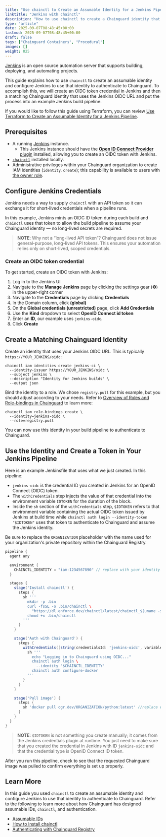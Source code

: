 ```yaml
---
title: "Use chainctl to Create an Assumable Identity for a Jenkins Pipeline"
linktitle: "Jenkins with chainctl"
description: "How to use chainctl to create a Chainguard identity that can be assumed by a Jenkins Pipeline."
type: "article"
date: 2025-09-07T08:48:45+00:00
lastmod: 2025-09-07T08:48:45+00:00
draft: false
tags: ["Chainguard Containers", "Procedural"]
images: []
weight: 025
---
```


[Jenkins](https://www.jenkins.io/) is an open source automation server that supports building, deploying, and automating projects.

This guide explains how to use `chainctl` to create an assumable identity and configure Jenkins to use that identity to authenticate to Chainguard. To accomplish this, we will create an OIDC token credential in Jenkins and then a matching Chainguard identity that uses the Jenkins OIDC URL and put the process into an example Jenkins build pipeline.

If you would like to follow this guide using Terraform, you can review [Use Terraform to Create an Assumable Identity for a Jenkins Pipeline](/chainguard/administration/assumable-ids/identity-examples/jenkins-terraform/).


## Prerequisites

- A running [Jenkins](https://www.jenkins.io/doc/pipeline/tour/getting-started/) instance.
    - This Jenkins instance should have the [**Open ID Connect Provider** plugin](https://plugins.jenkins.io/oidc-provider/) installed, allowing you to create an OIDC token with Jenkins.
- [`chainctl`](https://edu.chainguard.dev/chainguard/chainctl-usage/how-to-install-chainctl/) installed locally.
- Administrative privileges within your Chainguard organization to create IAM identities (`identity.create`); this capability is available to users with [the owner role](https://edu.chainguard.dev/chainguard/administration/iam-organizations/roles-role-bindings/capabilities-reference/#chainguard-role-capabilities).


## Configure Jenkins Credentials

Jenkins needs a way to supply `chainctl` with an API token so it can exchange it for short-lived credentials when a pipeline runs.

In this example, Jenkins mints an OIDC ID token during each build and `chainctl` uses that token to allow the build pipeline to assume your Chainguard identity — no long-lived secrets are required.

> **NOTE**: Why not a “long-lived API token”? Chainguard does not issue general-purpose, long-lived API tokens. This ensures your automation relies only on short-lived, scoped credentials.


### Create an OIDC token credential

To get started, create an OIDC token with Jenkins:

1. Log in to the Jenkins UI
2. Navigate to the **Manage Jenkins** page by clicking the settings gear (**⚙**) in the upper-right corner
3. Navigate to the **Credentials** page by clicking **Credentials**
4. In the Domain column, click **(global)**
5. On the **Global credentials (unrestricted)** page, click **Add Credentials**
6. Use the **Kind** dropdown to select **OpenID Connect id token**
7. Enter an **ID**, our example uses `jenkins-oidc`.
8. Click **Create**


## Create a Matching Chainguard Identity

Create an identity that uses your Jenkins OIDC URL. This is typically `https://YOUR_JENKINS/oidc`:

```shell
chainctl iam identities create jenkins-ci \
  --identity-issuer https://YOUR_JENKINS/oidc \
  --subject jenkins \
  --description "Identity for Jenkins builds" \
  --output json
```

Bind the identity to a role. We chose `registry.pull` for this example, but you should adjust according to your needs. Refer to [Overview of Roles and Role-bindings in Chainguard](https://edu.chainguard.dev/chainguard/administration/iam-organizations/roles-role-bindings/roles-role-bindings/) to learn more:

```shell
chainctl iam role-bindings create \
  --identity=jenkins-oidc \
  --role=registry.pull
```

You can now use this identity in your build pipeline to authenticate to Chainguard.


## Use the Identity and Create a Token in Your Jenkins Pipeline

Here is an example Jenkinsfile that uses what we just created. In this pipeline:

- `jenkins-oidc` is the credential ID you created in Jenkins for an OpenID Connect (OIDC) token.
- The `withCredentials` step injects the value of that credential into the environment variable `IDTOKEN` for the duration of the block.
- Inside the `sh` section of the `withCredentials` step, `$IDTOKEN` refers to that environment variable containing the actual OIDC token issued by Jenkins at build time while `chainctl auth login --identity-token "$IDTOKEN"` uses that token to authenticate to Chainguard and assume the Jenkins identity.

Be sure to replace the `ORGANIZATION` placeholder with the name used for your organization's private repository within the Chainguard Registry.


```groovy
pipeline {
  agent any

  environment {
    CHAINCTL_IDENTITY = "iam-1234567890" // replace with your identity ID
  }

  stages {
    stage('Install chainctl') {
      steps {
        sh '''
          mkdir -p .bin
          curl -fsSL -o .bin/chainctl \
            "https://dl.enforce.dev/chainctl/latest/chainctl_$(uname -s | tr '[:upper:]' '[:lower:]')_$(uname -m | sed 's/aarch64/arm64/; s/x86_64/amd64/')"
          chmod +x .bin/chainctl
        '''
      }
    }

    stage('Auth with Chainguard') {
      steps {
        withCredentials([string(credentialsId: 'jenkins-oidc', variable: 'IDTOKEN')]) {
          sh '''
            echo "Logging in to Chainguard using OIDC..."
            chainctl auth login \
              --identity "$CHAINCTL_IDENTITY"
            chainctl auth configure-docker
          '''
        }
      }
    }

    stage('Pull image') {
      steps {
        sh 'docker pull cgr.dev/ORGANIZATION/python:latest' //replace with your org
      }
    }
  }
}
```

> **NOTE**: `$IDTOKEN` is not something you create manually; it comes from the Jenkins credentials plugin at runtime. You just need to make sure that you created the credential in Jenkins with ID `jenkins-oidc` and that the credential type is OpenID Connect ID token.

After you run this pipeline, check to see that the requested Chainguard image was pulled to confirm everything is set up properly.

## Learn More

In this guide you used `chainctl` to create an assumable identity and configure Jenkins to use that identity to authenticate to Chainguard. Refer to the following to learn more about how Chainguard has designed assumable IDs, `chainctl`, and authentication.

- [Assumable IDs](/chainguard/administration/assumable-ids/)
- [How to Install chainctl](/chainguard/chainctl-usage/how-to-install-chainctl/)
- [Authenticating with Chainguard Registry](/chainguard/chainguard-images/chainguard-registry/authenticating/)
